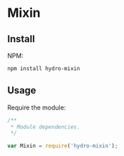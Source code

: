 # Mixin



## Install

NPM:

```bash
npm install hydro-mixin
```

## Usage

Require the module:

```js
/**
 * Module dependencies.
 */

var Mixin = require('hydro-mixin');
```